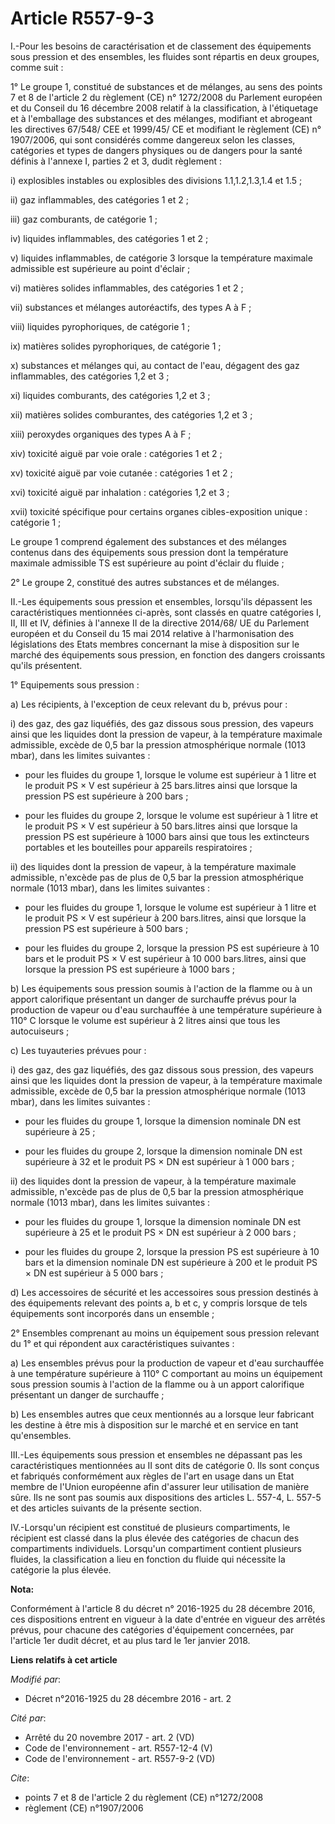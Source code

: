 # Article R557-9-3

I.-Pour les besoins de caractérisation et de classement des équipements sous pression et des ensembles, les fluides sont
répartis en deux groupes, comme suit : 

1° Le groupe 1, constitué de substances et de mélanges, au sens des points 7 et 8 de l'article 2 du règlement (CE) n°
1272/2008 du Parlement européen et du Conseil du 16 décembre 2008 relatif à la classification, à l'étiquetage et à
l'emballage des substances et des mélanges, modifiant et abrogeant les directives 67/548/ CEE et 1999/45/ CE et modifiant le
règlement (CE) n° 1907/2006, qui sont considérés comme dangereux selon les classes, catégories et types de dangers physiques
ou de dangers pour la santé définis à l'annexe I, parties 2 et 3, dudit règlement : 

i) explosibles instables ou explosibles des divisions 1.1,1.2,1.3,1.4 et 1.5 ; 

ii) gaz inflammables, des catégories 1 et 2 ; 

iii) gaz comburants, de catégorie 1 ; 

iv) liquides inflammables, des catégories 1 et 2 ; 

v) liquides inflammables, de catégorie 3 lorsque la température maximale admissible est supérieure au point d'éclair ; 

vi) matières solides inflammables, des catégories 1 et 2 ; 

vii) substances et mélanges autoréactifs, des types A à F ; 

viii) liquides pyrophoriques, de catégorie 1 ; 

ix) matières solides pyrophoriques, de catégorie 1 ; 

x) substances et mélanges qui, au contact de l'eau, dégagent des gaz inflammables, des catégories 1,2 et 3 ; 

xi) liquides comburants, des catégories 1,2 et 3 ; 

xii) matières solides comburantes, des catégories 1,2 et 3 ; 

xiii) peroxydes organiques des types A à F ; 

xiv) toxicité aiguë par voie orale : catégories 1 et 2 ; 

xv) toxicité aiguë par voie cutanée : catégories 1 et 2 ; 

xvi) toxicité aiguë par inhalation : catégories 1,2 et 3 ; 

xvii) toxicité spécifique pour certains organes cibles-exposition unique : catégorie 1 ; 

Le groupe 1 comprend également des substances et des mélanges contenus dans des équipements sous pression dont la température
maximale admissible TS est supérieure au point d'éclair du fluide ; 

2° Le groupe 2, constitué des autres substances et de mélanges. 

II.-Les équipements sous pression et ensembles, lorsqu'ils dépassent les caractéristiques mentionnées ci-après, sont classés
en quatre catégories I, II, III et IV, définies à l'annexe II de la directive 2014/68/ UE du Parlement européen et du Conseil
du 15 mai 2014 relative à l'harmonisation des législations des Etats membres concernant la mise à disposition sur le marché
des équipements sous pression, en fonction des dangers croissants qu'ils présentent. 

1° Equipements sous pression : 

a) Les récipients, à l'exception de ceux relevant du b, prévus pour : 

i) des gaz, des gaz liquéfiés, des gaz dissous sous pression, des vapeurs ainsi que les liquides dont la pression de vapeur,
à la température maximale admissible, excède de 0,5 bar la pression atmosphérique normale (1013 mbar), dans les limites
suivantes : 

- pour les fluides du groupe 1, lorsque le volume est supérieur à 1 litre et le produit PS × V est supérieur à 25 bars.litres
ainsi que lorsque la pression PS est supérieure à 200 bars ; 

- pour les fluides du groupe 2, lorsque le volume est supérieur à 1 litre et le produit PS × V est supérieur à 50 bars.litres
ainsi que lorsque la pression PS est supérieure à 1000 bars ainsi que tous les extincteurs portables et les bouteilles pour
appareils respiratoires ; 

ii) des liquides dont la pression de vapeur, à la température maximale admissible, n'excède pas de plus de 0,5 bar la
pression atmosphérique normale (1013 mbar), dans les limites suivantes : 

- pour les fluides du groupe 1, lorsque le volume est supérieur à 1 litre et le produit PS × V est supérieur à 200
bars.litres, ainsi que lorsque la pression PS est supérieure à 500 bars ; 

- pour les fluides du groupe 2, lorsque la pression PS est supérieure à 10 bars et le produit PS × V est supérieur à 10 000
bars.litres, ainsi que lorsque la pression PS est supérieure à 1000 bars ; 

b) Les équipements sous pression soumis à l'action de la flamme ou à un apport calorifique présentant un danger de surchauffe
prévus pour la production de vapeur ou d'eau surchauffée à une température supérieure à 110° C lorsque le volume est
supérieur à 2 litres ainsi que tous les autocuiseurs ; 

c) Les tuyauteries prévues pour : 

i) des gaz, des gaz liquéfiés, des gaz dissous sous pression, des vapeurs ainsi que les liquides dont la pression de vapeur,
à la température maximale admissible, excède de 0,5 bar la pression atmosphérique normale (1013 mbar), dans les limites
suivantes : 

- pour les fluides du groupe 1, lorsque la dimension nominale DN est supérieure à 25 ; 

- pour les fluides du groupe 2, lorsque la dimension nominale DN est supérieure à 32 et le produit PS × DN est supérieur à 1
000 bars ; 

ii) des liquides dont la pression de vapeur, à la température maximale admissible, n'excède pas de plus de 0,5 bar la
pression atmosphérique normale (1013 mbar), dans les limites suivantes : 

- pour les fluides du groupe 1, lorsque la dimension nominale DN est supérieure à 25 et le produit PS × DN est supérieur à 2
000 bars ; 

- pour les fluides du groupe 2, lorsque la pression PS est supérieure à 10 bars et la dimension nominale DN est supérieure à
200 et le produit PS × DN est supérieur à 5 000 bars ; 

d) Les accessoires de sécurité et les accessoires sous pression destinés à des équipements relevant des points a, b et c, y
compris lorsque de tels équipements sont incorporés dans un ensemble ; 

2° Ensembles comprenant au moins un équipement sous pression relevant du 1° et qui répondent aux caractéristiques
suivantes : 

a) Les ensembles prévus pour la production de vapeur et d'eau surchauffée à une température supérieure à 110° C comportant au
moins un équipement sous pression soumis à l'action de la flamme ou à un apport calorifique présentant un danger de
surchauffe ; 

b) Les ensembles autres que ceux mentionnés au a lorsque leur fabricant les destine à être mis à disposition sur le marché et
en service en tant qu'ensembles. 

III.-Les équipements sous pression et ensembles ne dépassant pas les caractéristiques mentionnées au II sont dits de
catégorie 0. Ils sont conçus et fabriqués conformément aux règles de l'art en usage dans un Etat membre de l'Union européenne
afin d'assurer leur utilisation de manière sûre. Ils ne sont pas soumis aux dispositions des articles L. 557-4, L. 557-5 et
des articles suivants de la présente section. 

IV.-Lorsqu'un récipient est constitué de plusieurs compartiments, le récipient est classé dans la plus élevée des catégories
de chacun des compartiments individuels. Lorsqu'un compartiment contient plusieurs fluides, la classification a lieu en
fonction du fluide qui nécessite la catégorie la plus élevée.

**Nota:**

Conformément à l'article 8 du décret n° 2016-1925 du 28 décembre 2016, ces dispositions entrent en vigueur à la date d'entrée
en vigueur des arrêtés prévus, pour chacune des catégories d'équipement concernées, par l'article 1er dudit décret, et au
plus tard le 1er janvier 2018.

**Liens relatifs à cet article**

_Modifié par_:

  - Décret n°2016-1925 du 28 décembre 2016 - art. 2

_Cité par_:

  - Arrêté du 20 novembre 2017 - art. 2 (VD)
  - Code de l'environnement - art. R557-12-4 (V)
  - Code de l'environnement - art. R557-9-2 (VD)

_Cite_:

  - points 7 et 8 de l'article 2 du règlement (CE) n°1272/2008
  - règlement (CE) n°1907/2006
